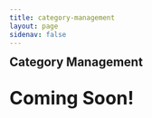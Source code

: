```yaml
---
title: category-management
layout: page
sidenav: false
---
```


<!-- looping for creating a table for populating the table
<h1 style="margin-top:7px;margin-bottom:30px;">Category Management</h1>
<table class="usa-table usa-table--stacked-header">
  {% for row in site.data.category-mngmt %}
    {% if forloop.first %}
    <tr>
      {% for pair in row %}
        <th style="background:#205491;color:#fff;padding:1.1rem;font-weight:bold;font-size:1rem;line-height:1.2rem;border-right: 1px solid #fff;border-left: 1px solid #fff;">{{ pair[0] }}</th>
      {% endfor %}
    </tr>
    {% endif %}

    {% tablerow pair in row %}
      {{ pair[1] }}
    {% endtablerow %}
  {% endfor %}
</table>-->

<section class="grid-container clearfix padding-left-0 padding-right-1">
    <h1 style="margin-top:7px;">Category Management</h1>
    <div class="grid-row">
        <p style="font-size:2rem;font-weight:bold;">Coming Soon!</p>
    <!--
            <table class="usa-table usa-table--stacked-header">
                <caption></caption>
                <thead>
                    <tr>
                    <th scope="col">Problem Statement</th>
                    <th scope="col">Document</th>
                    <th scope="col">Description</th>
                    <th scope="col">Download</th>
                    <th scope="col">Last Updated</th>
                    <th scope="col">Tags</th>
                    </tr>
                </thead>
                <tbody>
                    <tr>
                    <th data-label="Problem Statement" scope="row">I need a template to speed my IT Acquisitions</th>
                    <td data-label="Document title">Template (hyperlinked)</td>
                    <td data-label="Description">This is a template to speed IT acquisitions at you agency</td>
                    <td data-label="Download">ITVMO MAX</td>
                    <td data-label="Last Updated">MM/DD/YYYY</td>
                    <td data-label="Tag">IT Acquisition; Category Management; Templates</td>
                    </tr>
                    <tr>
                    <th data-label="Problem Statement" scope="row">What are the IT CM Strategic Initiatives for FY21</th>
                    <td data-label="Document title">IT CM Initiatives Presentation</td>
                    <td data-label="Description">This IT CM Strategic Initiatives slide deck highlights priority projects for fiscal year 2021</td>
                    <td data-label="Download">pptx</td>
                    <td data-label="Last Updated">MM/DD/YYYY</td>
                    <td data-label="Tag">Category Management; Strategic Initiatives</td>
                    </tr>
                    <tr>
                    <th data-label="Problem Statement" scope="row"></th>
                    <td data-label="Document title"></td>
                    <td data-label="Description"></td>
                    <td data-label="Download"></td>
                    <td data-label="Last Updated"></td>
                    <td data-label="Tag"></td>
                    </tr>
                    <tr>
                    <th scope="row"></th>
                    <td data-label="Document title"></td>
                    <td data-label="Description"></td>
                    <td data-label="Download"></td>
                    <td data-label="Last Updated"></td>
                    <td data-label="Tag"></td>
                    </tr>
                </tbody>
            </table>-->
    </div>
</section>
